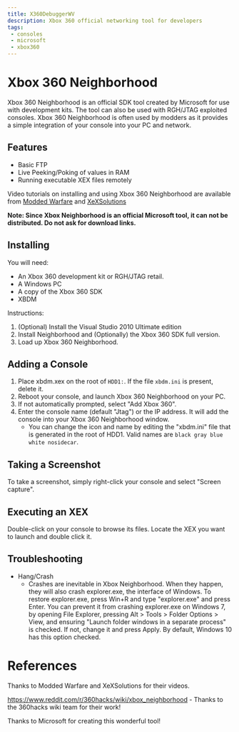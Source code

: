 ```yaml
---
title: X360DebuggerWV
description: Xbox 360 official networking tool for developers
tags:
 - consoles
 - microsoft
 - xbox360
---
```


# Xbox 360 Neighborhood

Xbox 360 Neighborhood is an official SDK tool created by Microsoft for use with development kits. The tool can also be used with RGH/JTAG exploited consoles. Xbox 360 Neighborhood is often used by modders as it provides a simple integration of your console into your PC and network.

## Features

- Basic FTP
- Live Peeking/Poking of values in RAM
- Running executable XEX files remotely

Video tutorials on installing and using Xbox 360 Neighborhood are available from [Modded Warfare](https://www.youtube.com/watch?v=aqmO-T7LlTc) and [XeXSolutions](https://www.youtube.com/watch?v=Vjp-PHwMh6U)

**Note: Since Xbox Neighborhood is an official Microsoft tool, it can not be distributed. Do not ask for download links.**

## Installing

You will need: 

- An Xbox 360 development kit or RGH/JTAG retail.
- A Windows PC
- A copy of the Xbox 360 SDK
- XBDM

Instructions:

1. (Optional) Install the Visual Studio 2010 Ultimate edition
2. Install Neighborhood and (Optionally) the Xbox 360 SDK full version.
3. Load up Xbox 360 Neighborhood.

## Adding a Console

1. Place xbdm.xex on the root of `HDD1:`. If the file `xbdm.ini` is present, delete it.
2. Reboot your console, and launch Xbox 360 Neighborhood on your PC.
3. If not automatically prompted, select "Add Xbox 360".
4. Enter the console name (default "Jtag") or the IP address. It will add the console into your Xbox 360 Neighborhood window.
   - You can change the icon and name by editing the "xbdm.ini" file that is generated in the root of HDD1. Valid names are `black gray blue white nosidecar`.

## Taking a Screenshot

To take a screenshot, simply right-click your console and select "Screen capture".

## Executing an XEX

Double-click on your console to browse its files. Locate the XEX you want to launch and double click it.

## Troubleshooting

- Hang/Crash
  - Crashes are inevitable in Xbox Neighborhood. When they happen, they  will also crash explorer.exe, the interface of Windows. To restore  explorer.exe, press Win+R and type "explorer.exe" and press Enter. You  can prevent it from crashing explorer.exe on Windows 7, by opening File  Explorer, pressing Alt > Tools > Folder Options > View, and  ensuring "Launch folder windows in a separate process" is checked. If  not, change it and press Apply. By default, Windows 10 has this option  checked.



# References

Thanks to Modded Warfare and XeXSolutions for their videos.

https://www.reddit.com/r/360hacks/wiki/xbox_neighborhood - Thanks to the 360hacks wiki team for their work!

Thanks to Microsoft for creating this wonderful tool!